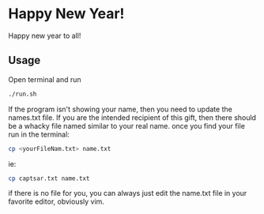 # Happy New Year!
Happy new year to all!

## Usage
Open terminal and run

```bash
./run.sh
```

If the program isn't showing your name, then you need to update
the names.txt file. If you are the intended recipient
of this gift, then there should be a whacky file named similar to
your real name.  once you find your file run in the terminal:

```bash
cp <yourFileNam.txt> name.txt
```

ie:
```bash
cp captsar.txt name.txt
```

if there is no file for you, you can always just edit the
name.txt file in your favorite editor, obviously vim.
